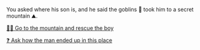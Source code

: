 You asked where his son is, and he said the goblins 👺 took him to a secret mountain ⛰️.

[🦸‍♂️ Go to the mountain and rescue the boy](../4/2.md)

[❓ Ask how the man ended up in this place](1-BAB.md)